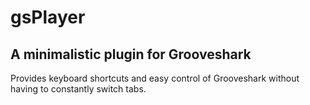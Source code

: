 gsPlayer
========

A minimalistic plugin for Grooveshark
----
Provides keyboard shortcuts and easy control of Grooveshark without having to constantly switch tabs.
